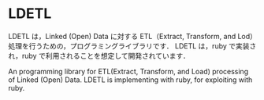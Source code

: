 LDETL
======

LDETL は，Linked (Open) Data に対する ETL（Extract, Transform, and Lod）処理を行うための，プログラミングライブラリです．
LDETL は，ruby で実装され，ruby で利用されることを想定して開発されています．

An programming library for ETL(Extract, Transform, and Load) processing of Linked (Open) Data.
LDETL is implementing with ruby, for exploiting with ruby.


